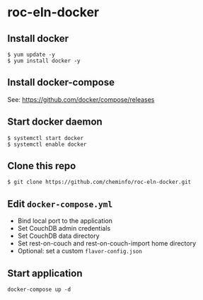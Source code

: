 # roc-eln-docker

## Install docker

```
$ yum update -y
$ yum install docker -y
```

## Install docker-compose

See: https://github.com/docker/compose/releases

## Start docker daemon

```
$ systemctl start docker
$ systemctl enable docker
```

## Clone this repo

```
$ git clone https://github.com/cheminfo/roc-eln-docker.git
```

## Edit `docker-compose.yml`

- Bind local port to the application
- Set CouchDB admin credentials
- Set CouchDB data directory
- Set rest-on-couch and rest-on-couch-import home directory
- Optional: set a custom `flavor-config.json`

## Start application

`docker-compose up -d`
